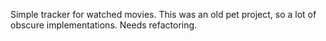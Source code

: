 Simple tracker for watched movies.
This was an old pet project, so a lot of obscure implementations.
Needs refactoring.
